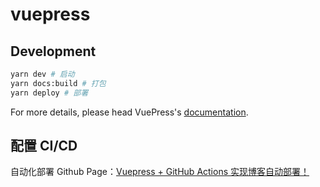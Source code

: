 # vuepress

## Development

```bash
yarn dev # 启动
yarn docs:build # 打包
yarn deploy # 部署
```

For more details, please head VuePress's [documentation](https://v1.vuepress.vuejs.org/).

## 配置 CI/CD
自动化部署 Github Page：[Vuepress + GitHub Actions 实现博客自动部署！](https://juejin.cn/post/7000572105154625567)
